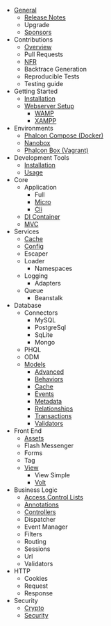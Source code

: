 - [General](/en/[[version]]/introduction)
    - [Release Notes](/en/[[version]]/release-notes)
    - Upgrade
    - [Sponsors](/en/[[version]]/sponsors)
- Contributions
    - [Overview](/en/[[version]]/contributions)
    - Pull Requests
    - [NFR](/en/[[version]]/new-feature-request)
    - Backtrace Generation
    - Reproducible Tests
    - Testing guide
- Getting Started
    - [Installation](/en/[[version]]/installation)
    - [Webserver Setup](/en/[[version]]/webserver-setup)
        - [WAMP](/en/[[version]]/webserver-wamp)
        - [XAMPP](/en/[[version]]/webserver-xampp)
- Environments
    - [Phalcon Compose (Docker)](/en/[[version]]/environments-docker)
    - [Nanobox](/en/[[version]]/environments-nanobox)
    - [Phalcon Box (Vagrant)](/en/[[version]]/environments-vagrant)
- Development Tools
    - [Installation](/en/[[version]]/devtools-installation)
    - [Usage](/en/[[version]]/devtools-usage)
- Core
    - Application
        - Full
        - [Micro](/en/[[version]]/application-micro)
        - [Cli](/en/[[version]]/application-cli)
    - [DI Container](/en/[[version]]/di)
    - [MVC](/en/[[version]]/mvc)
- Services
    - [Cache](/en/[[version]]/cache)
    - [Config](/en/[[version]]/config)
    - Escaper
    - Loader
        - Namespaces
    - Logging
        - Adapters
    - Queue
        - Beanstalk
- Database
    - Connectors
        - MySQL
        - PostgreSql
        - SqLite
        - Mongo
    - PHQL
    - ODM
    - [Models](/en/[[version]]/models)
        - [Advanced](/en/[[version]]/models-advanced)
        - [Behaviors](/en/[[version]]/models-behaviors)
        - [Cache](/en/[[version]]/models-cache)
        - [Events](/en/[[version]]/models-events)
        - [Metadata](/en/[[version]]/models-metadata)
        - [Relationships](/en/[[version]]/models-relationships)
        - [Transactions](/en/[[version]]/models-transactions)
        - [Validators](/en/[[version]]/models-validators)
- Front End
    - [Assets](/en/[[version]]/assets)
    - Flash Messenger
    - Forms
    - Tag
    - [View](/en/[[version]]/views)
        - View Simple
        - [Volt](/en/[[version]]/volt)
- Business Logic
    - [Access Control Lists](/en/[[version]]/acl)
    - [Annotations](/en/[[version]]/annotations)
    - [Controllers](/en/[[version]]/controllers)
    - Dispatcher
    - Event Manager
    - Filters
    - Routing
    - Sessions
    - Url
    - Validators
- HTTP
    - Cookies
    - Request
    - Response
- Security
    - [Crypto](/en/[[version]]/crypt)
    - [Security](/en/[[version]]/security)
    